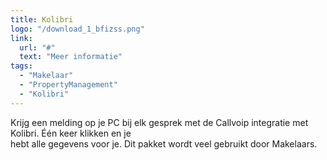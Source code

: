```yaml
---
title: Kolibri
logo: "/download_1_bfizss.png"
link:
  url: "#"
  text: "Meer informatie"
tags:
  - "Makelaar"
  - "PropertyManagement"
  - "Kolibri"
---
```

Krijg een melding op je PC bij elk gesprek met de Callvoip integratie met Kolibri. Één keer klikken en je<br>
hebt alle gegevens voor je. Dit pakket wordt veel gebruikt door Makelaars.
